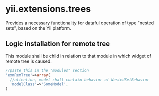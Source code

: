 yii.extensions.trees
====================

Provides a necessary functionality for dataful operation of type "nested sets", based on the Yii platform.

Logic installation for remote tree
----------------------------------
This module shall be child in relation to that module in which widget of remote tree is caused.

~~~php
//paste this in the "modules" section
'exmRemTree'=>array(
  //attention, model shall contain behavior of NestedSetBehavior
  'modelClass'=>'SomeModel',
)
~~~
